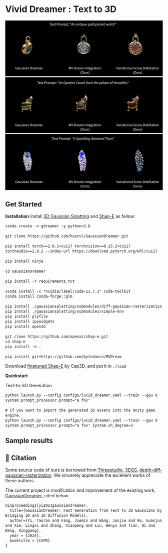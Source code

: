 
# Vivid Dreamer : Text to 3D
![](https://github.com/guru-narayana/Vivid_dreamer/blob/master/images/clock.gif)
![](https://github.com/guru-narayana/Vivid_dreamer/blob/master/images/sofa.gif)
![](https://github.com/guru-narayana/Vivid_dreamer/blob/master/images/diamond.gif)
## Get Started
**Installation**
Install [3D Gaussian Splatting](https://github.com/graphdeco-inria/gaussian-splatting) and [Shap-E](https://github.com/openai/shap-e#usage) as fellow:
```
conda create -n gdreamer -y python=3.8

git clone https://github.com/hustvl/GaussianDreamer.git 

pip install torch==2.0.1+cu117 torchvision==0.15.2+cu117 torchaudio==2.0.2 --index-url https://download.pytorch.org/whl/cu117

pip install ninja

cd GaussianDreamer

pip install -r requirements.txt

conda install -c "nvidia/label/cuda-11.7.1" cuda-toolkit
conda install conda-forge::glm

pip install ./gaussiansplatting/submodules/diff-gaussian-rasterization
pip install ./gaussiansplatting/submodules/simple-knn
pip install plyfile
pip install ipywidgets
pip install open3d

git clone https://github.com/openai/shap-e.git
cd shap-e
pip install -e .

pip install git+https://github.com/bytedance/MVDream
```

Download [finetuned Shap-E](https://huggingface.co/datasets/tiange/Cap3D/resolve/9bfbfe7910ece635e8e3077bed6adaf45186ab48/our_finetuned_models/shapE_finetuned_with_330kdata.pth) by Cap3D, and put it in `./load`


**Quickstart**

Text-to-3D Generation
```
python launch.py --config configs/lucid_dreamer.yaml --train --gpu 0 system.prompt_processor.prompt="a fox"

# if you want to import the generated 3D assets into the Unity game engine.
python launch.py --config configs/lucid_dreamer.yaml --train --gpu 0 system.prompt_processor.prompt="a fox" system.sh_degree=3 
```

## Sample results


## 📑 Citation
Some source code of ours is borrowed from [Threestudio](https://github.com/threestudio-project/threestudio), [3DGS](https://github.com/graphdeco-inria/gaussian-splatting), [depth-diff-gaussian-rasterization](https://github.com/ingra14m/depth-diff-gaussian-rasterization). We sincerely appreciate the excellent works of these authors.

The current project is modifcation and improvement of the existing work, [GaussianDreamer](https://github.com/hustvl/GaussianDreamer), cited below.

```
@inproceedings{yi2023gaussiandreamer,
  title={GaussianDreamer: Fast Generation from Text to 3D Gaussians by Bridging 2D and 3D Diffusion Models},
  author={Yi, Taoran and Fang, Jiemin and Wang, Junjie and Wu, Guanjun and Xie, Lingxi and Zhang, Xiaopeng and Liu, Wenyu and Tian, Qi and Wang, Xinggang},
  year = {2024},
  booktitle = {CVPR}
}
```
